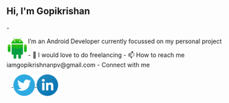 <H2>Hi, I'm Gopikrishan</H2>
- <p><img align="left" src="https://raw.githubusercontent.com/goputtanz/goputtanz/main/images/android.svg" alt="icon | Android" width="50px"/> I’m an Android Developer currently focussed on my personal project</p>
- 💞️ I would love to do freelancing
- 📫 How to reach me iamgopikrishnanpv@gmail.com
- Connect with me
<p>
&nbsp&nbsp&nbsp<a href="https://twitter.com/Gopikrishnnpv?t=T-jis_LphGBc6pdRUpns_Q&s=09">
<img align="center" src="https://raw.githubusercontent.com/goputtanz/goputtanz/main/images/twitter.svg" alt="icon | Twitter" width="50px"/></a><a href="https://www.linkedin.com/in/gopi-krishnan-b46314210">
<img align="center" src="https://raw.githubusercontent.com/goputtanz/goputtanz/main/images/linkedin.svg" alt="icon | LinkedIn" width="50px"/>
</a>
</p>
 


